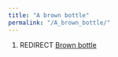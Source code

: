 ```yaml
---
title: "A brown bottle"
permalink: "/A_brown_bottle/"
---
```


1.  REDIRECT [Brown bottle](Brown_bottle "wikilink")
